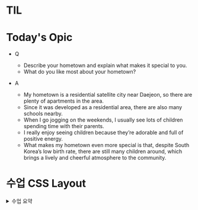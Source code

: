 # TIL

# Today's Opic

- Q
  - Describe your hometown and explain what makes it special to you.
  - What do you like most about your hometown?

- A
  - My hometown is a residential satellite city near Daejeon,
    so there are plenty of apartments in the area.
  - Since it was developed as a residential area, there are also many schools nearby.
  - When I go jogging on the weekends, I usually see lots of children spending time with their parents.
  - I really enjoy seeing children because they’re adorable and full of positive energy.
  - What makes my hometown even more special is that, despite South Korea’s low birth rate,
    there are still many children around, which brings a lively and cheerful atmosphere to the community.

# 수업 CSS Layout
<details>
<summary> 수업 요약 </summary>

## CSS Box Model
- 웹 페이지의 모든 HTML 요소를 감싸는 사각형 상자 모델

- block 특징
  - 항상 새로운 행으로 나뉨
  - width랑 height 사용가능
  - padding, margin, border로 다른 요소를 상자로부터 밀어냄
  - width 속성을 지정하지 않으면 박스는 inline 방향으로 사용가능한 공간을 모두 차지
  - 대표적인 block 타입 태그는 h1~6, p, div

- inline 특징
    - 새로운 행으로 넘어가지 않음
    - width height 사용 불가
    - 수직으론 padding margin border 적용, 밀어내기 불능
    - 수평으론 적용되고 밀어낼 수 있다
    - 대표적인 inlin a, img, span, strong, em

- 내용(content), 안쪽여백(padding), 테두리(border), 외부간격(margin)
    - ![image](https://github.com/user-attachments/assets/b527a06e-81b4-4b3b-aa0e-73f193cd866d)
    - content = 실제 콘텐츠 표시되는 영역, w,h 크기 속성 가능
    - padding = 콘텐츠 주변 공백, 패딩 속성으로 크기조정
    - border = 콘텐츠와 패딩을 래핑, border 속성으로 조정
    - margin = 위 3개를 래핑, 박스와 다른 요소 사이의 공백, 관련 속성으로 크기 조정

- shorthand 속성 
    - border: width style color; 형태로 한번에
    - maring & padding  
    margin: 10px 20px 30px 40px; 형태   
    4개면 상우하좌  
    3개면 상/좌우/하    
    2개면 상하/좌우      
    1개면 공통  

- CSS box size
    - CSS box model은 기본적으로  width 와 height가 box 크기가 아니고 content 크기다!
    - 실제 박스의 크기는 테두리 패딩 값 전부 더해야한다
    - 그래서 alternative CSS box model이 존재한다. height와 width의 기준을 테두리로 변경해줌
    - box-sizing: border-box; 로 사용 (기존은 box-sizing: content-box)
    - 자동으로 총 합이 width가 되게 조절한다

- inlin-block
    - inline과 block 요소 사이의 중간 지점을 제공한다
    - width. height 사용 가능
    - padding margin border로 인해 다른 요소가 상자에서 밀려남
    - 새로운 행으로 넘어가지 않는다

    - 즉 줄바꿈 원치 않으면서 너비와 높이를 적용하고 싶을 때 쓴다

- none
    - 요소를 화면에 표시하지 않고, 공간조차 부여조차 되지 않는다

## CSS Position
### CSS Layout
- 각 요소의 위치와 크기를 조정하여 웹 페이지의 디자인을 결정하는 것 (Display, Position, Flexbox)

- CSS Position은 요소를 Normal Flow에서 제거하여 다른 위치로 배치시키는 것(다른 요소 위에 올리거나 특정 위치에 고정시키거나)

- 이동방향은 4방 말고도 z축이 존재한다. 우선순위 가중치로 봐도 된다

- Position 유형
    1. static 기본
        - 요소를  n-flow에 따라 배치
        - top right bottom left 속성 x
        
        - default 

    2. relative 상대
        -  n-flow에 따라 배치
        - 자신의 static을 기준으로 이동
        - top right bottom left로 조정
        
        - 다른 요소의 레이아웃에 영향 x
    3. absolute 절대
        - n-flow에서 제거
        - 위로 탐색하면서 가장 가까운 relative 부모 요소를 기준으로 이동(없으면 body 기준)
        - top right bottom left로 조정
        - 문서에서 요소가 차지하는 공간이 **없어짐**
        - 상대위치는 본인의 static 위치를 참조하는 거라 움직인대로 바뀌는데 비해 얘는 이전 위치를 아예 비워버림
        
        - 썸네일 안쪽의 재생시간이나 live 마크 따위.

    4. fixed 고정
        - n-flow에서 제거
        - 현재 화면영역을 기준으로 이동
        - 웹툰의 맨위로 가는 버튼마냥 스크롤링해도 그자리에 있음
        
        - top right bottom left로 조정

    5. sticky
        - relative와 fixed를 결합한 속성
        - 스크롤이 임계점에 도달하기 전에는 relative 처럼 동작
        - 스크롤이 특정 임계점에 도달하면 fixed처럼 동작하며 화면에 고정됨
        
        - 다음 sticky 요소가 나오면 다음 sticky 요소가 이전 sticky 요소의 자리를 대체   
        (이전 sticky 요소가 고정되어 있던 위치와 다음 sticky 요소가 고정되어야할 위치가 겹치게 되기 때문)

- 조심해야할 것 -> 영역을 주는 방향이라 이동방향은 반대로 간다. ex) 오른쪽으로 보내려면 left: 100px;

### z-index
- 요소의 쌓임 순서를 정의하는 속성
- 정수를 이용해 지정
- 값이 클수록 요소가 위에 쌓인다
- static이 아닌 요소에만 적용

- 특징
  - 기본 값은 auto
  - 부모 요소의 z-index 값에 영향을 받음
  - 같은 부모 내에서만 z-index 값을 비교
  - 부모의 z-index가 낮으면 자식의 z-index가 아무리 높아도 부모보다 위로 올라갈 수 없음
  - z-index 값이 같으면 HTML 문서 순서대로 쌓임


- Position의 목적은 전체 페이지의 레이아웃 구성이 아니라 페이지 특정 항목의 위치를 조정하는 것.

- 그럼 전체 페이지 레이아웃은?

## CSS Flexbox
-  Inner display type

- display: flex;
- 박스 내부의 요소들이 어떻게 배치될지를 결정
- 요소를 행과 열 형태로 배치하는 1차원 레이아웃 방식 (공간 배열, 정렬)

- flexbox 구성요소
![image](https://github.com/user-attachments/assets/c673bb08-64a4-48cb-b914-0a49e231fc63)

- main axis(주축)
    -  flex item들이 배치되는 기본 축
    - main start에서 시작하여 end 방향으로 배치

- cross axis(교차 축)
    - main axis에 수직인 축
    - cross start에서 시작하여 end 방향으로 배치

- flex container
    - display: flex; 혹은 : inline-flex; 가 설정된 부모요소
    - 이 컨테이너의 1차 자식들이 Flex item
    - flexbox 속성 값들로 자식 요소들을 배치하는 주체

### Flexbox 속성

- container 
    - display, flex-direction, flex-wrap, justify-content, align-itmes, align-content
- item
    - align-self, flex-grow, flex-basis, order

1. flex container 지정
    - flex item 기본적으로 행으로 나열
    - 주 축의 시작 선에서 시작
    - flex item은 교차 축의 크기를 채우기 위해 늘어남

2. flex-direction
    - flex item이 나열되는 방향을 지정
    - column일 경우 축 변경
    - -reverse로 지정하면 시작과 끝이 바뀜

3. felx-wrap
    - flex item 목록이 felx container의 한 행에 들어가지 않을 경우 다른 행에 배치할지 여부 설정

4. justify-content
    - justify = 메인 축을 따라 정렬
    -  주 축을 따라 flex item과 주위에 공간을 분배
    justify-content: center; 가운데 정렬

5. align-content
    - align은 교차축을 의미하고 여러인지 하나인지 갈린다
    - 교차 축을 ㄷ따라 flex item과 주위에 공간을 분배
    - flex-wrap이 되어있어야 적용되고 한줄짜리는 효과없음

6. align-items
    - 교차 축을 따라 flex item행을 정렬

7. align-self
    - 지금까지는 부모한테 줬지만 이건 아이템에게 준다.
    - 교차 축을 따라 개별 flex item을 정렬


- 목적에 따른 속성 분류
    - 배치 flex-direction 축, flex-wrap 래핑
    - 공간분배 justify-content 주축, align-content 교차축
    - 정렬 align-items 한줄, align-self 한개

- justify-items 및 justify-self 속성이 없는 이유
    - 필요 없다. margin auto를 통해 정렬 및 배치 가능

8. flex-glow
    - 남는 행 여백을 **비율**에 따라 각 flex item에 분배(아이템이 컨테이너 내에서 확장하는 비율 지정)
    - 반대는 flex-shrink
    - 배율이 아니다

9. flex-basis
    - flex item의 초기 크기 값을 지정
    - width 값을 동시에 적용한 경우  flex-basis가 우선

#### 반응형 레이아웃
- 다양한 디바이스와 화면 크기에 자동으로 적응하여 콘텐츠를 최적으로 표시하는 웹 레이아웃 방식

- flex-wrap, glex-grow로 반응형 레이아웃 만들기 가능

## 참고
### Margin collapsing(마진 상쇄)
- margin top과 bottom이 만나면 더 큰 margin으로 결합된다
- 좌우는 아님
- 왜? 위에서부터 쌓는 블럭쌓기의 일관성을 위해

- 요소간의 간격을 더 예측 가능하고 관리하기 쉽게 만들었다

### 박스 타입 별 수평 정렬
- block은 margin: auto
- inline은 부모요소에 text-align
- inline-blox도 마찬가지

### flexbox 속성 정리
- 따로 정리되어 있는 코드랑 시각적인 움직 확인!

</details>


